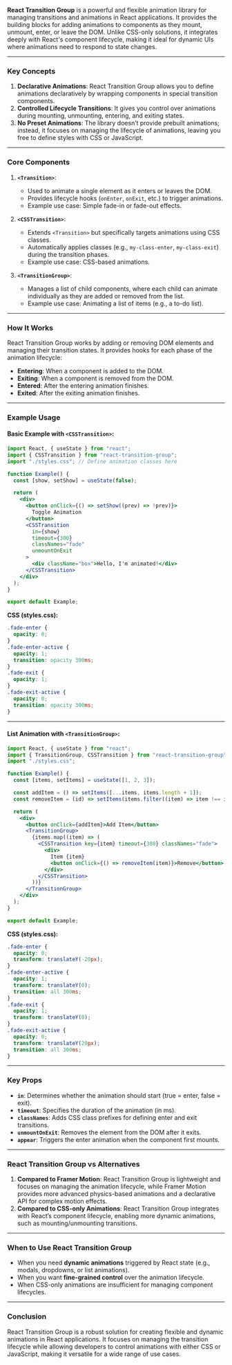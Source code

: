 **React Transition Group** is a powerful and flexible animation library for managing transitions and animations in React applications. It provides the building blocks for adding animations to components as they mount, unmount, enter, or leave the DOM. Unlike CSS-only solutions, it integrates deeply with React's component lifecycle, making it ideal for dynamic UIs where animations need to respond to state changes.

---

### **Key Concepts**

1. **Declarative Animations**: React Transition Group allows you to define animations declaratively by wrapping components in special transition components.
2. **Controlled Lifecycle Transitions**: It gives you control over animations during mounting, unmounting, entering, and exiting states.
3. **No Preset Animations**: The library doesn’t provide prebuilt animations; instead, it focuses on managing the lifecycle of animations, leaving you free to define styles with CSS or JavaScript.

---

### **Core Components**

1. **`<Transition>`**:
   - Used to animate a single element as it enters or leaves the DOM.
   - Provides lifecycle hooks (`onEnter`, `onExit`, etc.) to trigger animations.
   - Example use case: Simple fade-in or fade-out effects.

2. **`<CSSTransition>`**:
   - Extends `<Transition>` but specifically targets animations using CSS classes.
   - Automatically applies classes (e.g., `my-class-enter`, `my-class-exit`) during the transition phases.
   - Example use case: CSS-based animations.

3. **`<TransitionGroup>`**:
   - Manages a list of child components, where each child can animate individually as they are added or removed from the list.
   - Example use case: Animating a list of items (e.g., a to-do list).

---

### **How It Works**

React Transition Group works by adding or removing DOM elements and managing their transition states. It provides hooks for each phase of the animation lifecycle:

- **Entering**: When a component is added to the DOM.
- **Exiting**: When a component is removed from the DOM.
- **Entered**: After the entering animation finishes.
- **Exited**: After the exiting animation finishes.

---

### **Example Usage**

#### Basic Example with `<CSSTransition>`:

<audio src="C:\Users\10691\Downloads\2024年12月23日18点51分.mp3"></audio>

```jsx
import React, { useState } from "react";
import { CSSTransition } from "react-transition-group";
import "./styles.css"; // Define animation classes here

function Example() {
  const [show, setShow] = useState(false);

  return (
    <div>
      <button onClick={() => setShow((prev) => !prev)}>
        Toggle Animation
      </button>
      <CSSTransition
        in={show}
        timeout={300}
        classNames="fade"
        unmountOnExit
      >
        <div className="box">Hello, I'm animated!</div>
      </CSSTransition>
    </div>
  );
}

export default Example;
```

**CSS (styles.css):**
```css
.fade-enter {
  opacity: 0;
}
.fade-enter-active {
  opacity: 1;
  transition: opacity 300ms;
}
.fade-exit {
  opacity: 1;
}
.fade-exit-active {
  opacity: 0;
  transition: opacity 300ms;
}
```

---

#### List Animation with `<TransitionGroup>`:

<audio src="C:\Users\10691\Downloads\2024年12月23日18点54分.mp3"></audio>

```jsx
import React, { useState } from "react";
import { TransitionGroup, CSSTransition } from "react-transition-group";
import "./styles.css";

function Example() {
  const [items, setItems] = useState([1, 2, 3]);

  const addItem = () => setItems([...items, items.length + 1]);
  const removeItem = (id) => setItems(items.filter((item) => item !== id));

  return (
    <div>
      <button onClick={addItem}>Add Item</button>
      <TransitionGroup>
        {items.map((item) => (
          <CSSTransition key={item} timeout={300} classNames="fade">
            <div>
              Item {item}
              <button onClick={() => removeItem(item)}>Remove</button>
            </div>
          </CSSTransition>
        ))}
      </TransitionGroup>
    </div>
  );
}

export default Example;
```

**CSS (styles.css):**

```css
.fade-enter {
  opacity: 0;
  transform: translateY(-20px);
}
.fade-enter-active {
  opacity: 1;
  transform: translateY(0);
  transition: all 300ms;
}
.fade-exit {
  opacity: 1;
  transform: translateY(0);
}
.fade-exit-active {
  opacity: 0;
  transform: translateY(20px);
  transition: all 300ms;
}
```

---

### **Key Props**

- **`in`**: Determines whether the animation should start (true = enter, false = exit).
- **`timeout`**: Specifies the duration of the animation (in ms).
- **`classNames`**: Adds CSS class prefixes for defining enter and exit transitions.
- **`unmountOnExit`**: Removes the element from the DOM after it exits.
- **`appear`**: Triggers the enter animation when the component first mounts.

---

### **React Transition Group vs Alternatives**

1. **Compared to Framer Motion**: React Transition Group is lightweight and focuses on managing the animation lifecycle, while Framer Motion provides more advanced physics-based animations and a declarative API for complex motion effects.
2. **Compared to CSS-only Animations**: React Transition Group integrates with React’s component lifecycle, enabling more dynamic animations, such as mounting/unmounting transitions.

---

### **When to Use React Transition Group**

- When you need **dynamic animations** triggered by React state (e.g., modals, dropdowns, or list animations).
- When you want **fine-grained control** over the animation lifecycle.
- When CSS-only animations are insufficient for managing component lifecycles.

---

### **Conclusion**

React Transition Group is a robust solution for creating flexible and dynamic animations in React applications. It focuses on managing the transition lifecycle while allowing developers to control animations with either CSS or JavaScript, making it versatile for a wide range of use cases.